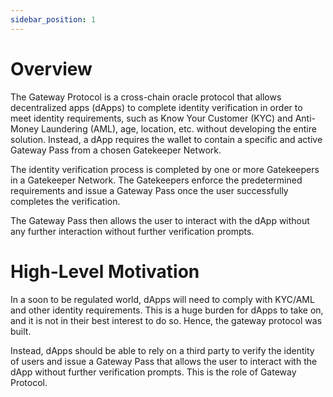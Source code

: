 ```yaml
---
sidebar_position: 1
---
```


# Overview

The Gateway Protocol is a cross-chain oracle protocol that allows decentralized apps (dApps) to complete identity verification in order to meet identity requirements, such as Know Your Customer (KYC) and Anti-Money Laundering (AML), age, location, etc. without developing the entire solution. Instead, a dApp requires the wallet to contain a specific and active Gateway Pass from a chosen Gatekeeper Network.

The identity verification process is completed by one or more Gatekeepers in a Gatekeeper Network. The Gatekeepers enforce the predetermined requirements and issue a Gateway Pass once the user successfully completes the verification.

The Gateway Pass then allows the user to interact with the dApp without any further interaction without further verification prompts.

# High-Level Motivation

In a soon to be regulated world, dApps will need to comply with KYC/AML and other identity requirements. This is a huge burden for dApps to take on, and it is not in their best interest to do so. Hence, the gateway protocol was built. 

Instead, dApps should be able to rely on a third party to verify the identity of users and issue a Gateway Pass that allows the user to interact with the dApp without further verification prompts. This is the role of Gateway Protocol.



